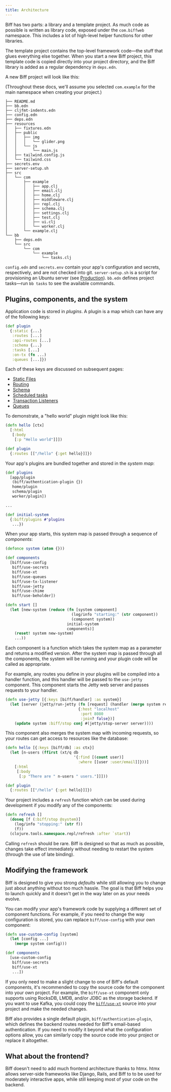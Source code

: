 ```yaml
---
title: Architecture
---
```


Biff has two parts: a library and a template project. As much code as
possible is written as library code, exposed under the `com.biffweb` namespace.
This includes a lot of high-level helper functions for other libraries.

The template project contains the top-level framework code&mdash;the stuff that glues
everything else together. When you start a new Biff project, this template code is
copied directly into your project directory, and the Biff library is added as a regular
dependency in `deps.edn`.

A new Biff project will look like this:

(Throughout these docs, we'll assume you selected `com.example` for the main
namespace when creating your project.)

```text
├── README.md
├── bb.edn
├── cljfmt-indents.edn
├── config.edn
├── deps.edn
├── resources
│   ├── fixtures.edn
│   ├── public
│   │   ├── img
│   │   │   └── glider.png
│   │   └── js
│   │       └── main.js
│   ├── tailwind.config.js
│   └── tailwind.css
├── secrets.env
├── server-setup.sh
├── src
│   └── com
│       ├── example
│       │   ├── app.clj
│       │   ├── email.clj
│       │   ├── home.clj
│       │   ├── middleware.clj
│       │   ├── repl.clj
│       │   ├── schema.clj
│       │   ├── settings.clj
│       │   ├── test.clj
│       │   ├── ui.clj
│       │   └── worker.clj
│       └── example.clj
└── bb
    ├── deps.edn
    └── src
        └── com
            └── example
                └── tasks.clj
```

`config.edn` and `secrets.env` contain your app's configuration and secrets,
respectively, and are not checked into git. `server-setup.sh` is a script for
provisioning an Ubuntu server (see [Production](/docs/reference/production/)).
`bb.edn` defines project tasks—run `bb tasks` to see the available
commands.

## Plugins, components, and the system

Application code is stored in *plugins*. A plugin is a map which can have any
of the following keys:

```clojure
(def plugin
  {:static {...}
   :routes [...]
   :api-routes [...]
   :schema {...}
   :tasks [...]
   :on-tx (fn ...)
   :queues [...]})
```

Each of these keys are discussed on subsequent pages:

 - [Static Files](/docs/reference/static-files/)
 - [Routing](/docs/reference/routing/)
 - [Schema](/docs/reference/schema/)
 - [Scheduled tasks](/docs/reference/scheduled-tasks/)
 - [Transaction Listeners](/docs/reference/transaction-listeners/)
 - [Queues](/docs/reference/queues/)

To demonstrate, a "hello world" plugin might look like this:

```clojure
(defn hello [ctx]
  [:html
   [:body
    [:p "Hello world"]]])

(def plugin
  {:routes [["/hello" {:get hello}]]})
```

Your app's plugins are bundled together and stored in the *system map*:

```clojure
(def plugins
  [app/plugin
   (biff/authentication-plugin {})
   home/plugin
   schema/plugin
   worker/plugin])

...

(def initial-system
  {:biff/plugins #'plugins
   ...})
```

When your app starts, this system map is passed through a sequence of *components*:

```clojure
(defonce system (atom {}))

(def components
  [biff/use-config
   biff/use-secrets
   biff/use-xt
   biff/use-queues
   biff/use-tx-listener
   biff/use-jetty
   biff/use-chime
   biff/use-beholder])

(defn start []
  (let [new-system (reduce (fn [system component]
                             (log/info "starting:" (str component))
                             (component system))
                           initial-system
                           components)]
    (reset! system new-system)
    ...))
```

Each component is a function which takes the system map as a parameter and
returns a modified version. After the system map is passed through all the
components, the system will be running and your plugin code will be called as
appropriate.

For example, any routes you define in your plugins will be compiled into a
handler function, and this handler will be passed to the `use-jetty` component.
This component starts the Jetty web server and passes requests to your handler.

```clojure
(defn use-jetty [{:keys [biff/handler] :as system}]
  (let [server (jetty/run-jetty (fn [request] (handler (merge system request)))
                                {:host "localhost"
                                 :port 8080
                                 :join? false})]
    (update system :biff/stop conj #(jetty/stop-server server))))
```

This component also merges the system map with incoming requests, so your
routes can get access to resources like the database:

```clojure
(defn hello [{:keys [biff/db] :as ctx}]
  (let [n-users (ffirst (xt/q db
                              '{:find [(count user)]
                                :where [[user :user/email]]}))]
    [:html
     [:body
      [:p "There are " n-users " users."]]]))

(def plugin
  {:routes [["/hello" {:get hello}]]})
```

Your project includes a `refresh` function which can be used during development
if you modify any of the components:

```clojure
(defn refresh []
  (doseq [f (:biff/stop @system)]
    (log/info "stopping:" (str f))
    (f))
  (clojure.tools.namespace.repl/refresh :after `start))
```

Calling `refresh` should be rare. Biff is designed so that as much as possible,
changes take effect immediately without needing to restart the system (through
the use of late binding).

## Modifying the framework

Biff is designed to give you strong *defaults* while still allowing you to
change just about anything without too much hassle. The goal is that Biff helps
you to launch quickly and it doesn't get in the way later on as your needs
evolve.

You can modify your app's framework code by supplying a different set of
component functions. For example, if you need to change the way configuration
is stored, you can replace `biff/use-config` with your own component:

```clojure
(defn use-custom-config [system]
  (let [config ...]
    (merge system config)))

(def components
  [use-custom-config
   biff/use-secrets
   biff/use-xt
   ...])
```

If you only need to make a slight change to one of Biff's default components, it's recommended
to copy the source code for the component into your own project. For example, the `biff/use-xt` component
only supports using RocksDB, LMDB, and/or JDBC as the storage backend. If you want to use Kafka, you
could copy the [`biff/use-xt`](/docs/api/xtdb#use-xt) source into your project and make the needed changes.

Biff also provides a single default plugin, `biff/authentication-plugin`, which
defines the backend routes needed for Biff's email-based authentication. If you
need to modify it beyond what the configuration options allow, you can
similarly copy the source code into your project or replace it altogether.

## What about the frontend?

Biff doesn't need to add much frontend architecture thanks to htmx. htmx allows
server-side frameworks like Django, Rails, and Biff to to be used for
moderately interactive apps, while still keeping most of your code on the
backend.
